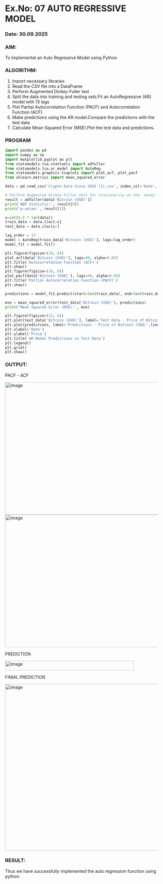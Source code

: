 
# Ex.No: 07                                       AUTO REGRESSIVE MODEL
### Date: 30.09.2025



### AIM:
To Implementat an Auto Regressive Model using Python
### ALGORITHM:
1. Import necessary libraries
2. Read the CSV file into a DataFrame
3. Perform Augmented Dickey-Fuller test
4. Split the data into training and testing sets.Fit an AutoRegressive (AR) model with 13 lags
5. Plot Partial Autocorrelation Function (PACF) and Autocorrelation Function (ACF)
6. Make predictions using the AR model.Compare the predictions with the test data
7. Calculate Mean Squared Error (MSE).Plot the test data and predictions.
### PROGRAM
```python
import pandas as pd
import numpy as np
import matplotlib.pyplot as plt
from statsmodels.tsa.stattools import adfuller
from statsmodels.tsa.ar_model import AutoReg
from statsmodels.graphics.tsaplots import plot_acf, plot_pacf
from sklearn.metrics import mean_squared_error

data = pd.read_csv('Crypto Data Since 2015 (1).csv', index_col='Date', parse_dates=True)

# Perform Augmented Dickey-Fuller test for stationarity on the 'money' column
result = adfuller(data['Bitcoin (USD)'])
print('ADF Statistic:', result[0])
print('p-value:', result[1])

x=int(0.8 * len(data))
train_data = data.iloc[:x]
test_data = data.iloc[x:]

lag_order = 13
model = AutoReg(train_data['Bitcoin (USD)'], lags=lag_order)
model_fit = model.fit()

plt.figure(figsize=(10, 6))
plot_acf(data['Bitcoin (USD)'], lags=40, alpha=0.05)
plt.title('Autocorrelation Function (ACF)')
plt.show()
plt.figure(figsize=(10, 6))
plot_pacf(data['Bitcoin (USD)'], lags=40, alpha=0.05)
plt.title('Partial Autocorrelation Function (PACF)')
plt.show()

predictions = model_fit.predict(start=len(train_data), end=len(train_data) + len(test_data) - 1, dynamic=False)

mse = mean_squared_error(test_data['Bitcoin (USD)'], predictions)
print('Mean Squared Error (MSE):', mse)

plt.figure(figsize=(12, 6))
plt.plot(test_data['Bitcoin (USD)'], label='Test Data - Price of Bitcoin (USD)')
plt.plot(predictions, label='Predictions - Price of Bitcoin (USD)',linestyle='--')
plt.xlabel('Date')
plt.ylabel('Price')
plt.title('AR Model Predictions vs Test Data')
plt.legend()
plt.grid()
plt.show()

```
### OUTPUT:

PACF - ACF

<img width="568" height="435" alt="image" src="https://github.com/user-attachments/assets/e781a894-6509-4f28-9e69-d70d61c0a66d" />
<img width="568" height="435" alt="image" src="https://github.com/user-attachments/assets/4e2ffda3-f804-4528-8e40-d9ec48ebec11" />

PREDICTION

<img width="424" height="31" alt="image" src="https://github.com/user-attachments/assets/d3d69391-dd6b-48ca-81cc-36013a308187" />


FINIAL PREDICTION

<img width="1032" height="547" alt="image" src="https://github.com/user-attachments/assets/56a445b4-1e9a-4ce6-9d8a-1adaebcf934c" />


### RESULT:
Thus we have successfully implemented the auto regression function using python.
